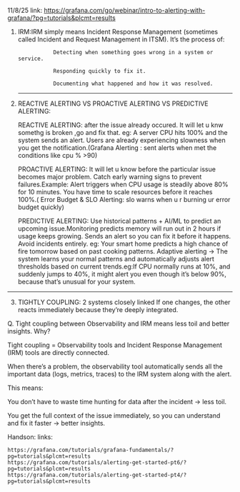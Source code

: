11/8/25
link: https://grafana.com/go/webinar/intro-to-alerting-with-grafana/?pg=tutorials&plcmt=results
1. IRM:IRM simply means Incident Response Management (sometimes called Incident and Request Management in ITSM). It’s the process of:

                  Detecting when something goes wrong in a system or service.
                  
                  Responding quickly to fix it.
                  
                  Documenting what happened and how it was resolved.
       
       

   ------------------------------------------------------------------------------
   
2. REACTIVE ALERTING VS PROACTIVE ALERTING VS PREDICTIVE ALERTING:

     REACTIVE ALERTING: after the issue already occured. It will let u knw somethg is broken ,go and fix that. eg: A server CPU hits 100% and the system sends an alert.
     Users are already experiencing slowness when you get the notification.(Grafana Alerting : sent alerts when met the conditions like cpu % >90)

     PROACTIVE ALERTING: It will let u know before the particular issue becomes major problem.
                         Catch early warning signs to prevent failures.Example: Alert triggers when CPU usage is steadily above 80% for 10 minutes. You have time to scale resources before it reaches 100%.( Error Budget & SLO Alerting: slo warns when u r burning ur error budget quickly)

     PREDICTIVE ALERTING: Use historical patterns + AI/ML to predict an upcoming issue.Monitoring predicts memory will run out in 2 hours if usage keeps growing.
                           Sends an alert so you can fix it before it happens. Avoid incidents entirely.
                         eg: Your smart home predicts a high chance of fire tomorrow based on past cooking patterns.
                         Adaptive alerting → The system learns your normal patterns and automatically adjusts alert thresholds based on current trends.eg:If CPU normally runs at 10%, and suddenly jumps to 40%, it might alert you even though it’s below 90%, because that’s unusual for your system.


---------------------------------------------------------------------------

3. TIGHTLY COUPLING:
          2 systems closely linked
          If one changes, the other reacts immediately because they’re deeply integrated.
   
Q. Tight coupling between Observability and IRM means less toil and better insights. Why?

Tight coupling = Observability tools and Incident Response Management (IRM) tools are directly connected.

When there’s a problem, the observability tool automatically sends all the important data (logs, metrics, traces) to the IRM system along with the alert.

This means:

You don’t have to waste time hunting for data after the incident → less toil.

You get the full context of the issue immediately, so you can understand and fix it faster → better insights.
  
Handson:
links:

    https://grafana.com/tutorials/grafana-fundamentals/?pg=tutorials&plcmt=results
    https://grafana.com/tutorials/alerting-get-started-pt6/?pg=tutorials&plcmt=results
    https://grafana.com/tutorials/alerting-get-started-pt4/?pg=tutorials&plcmt=results
           
